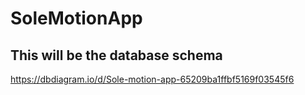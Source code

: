 # SoleMotionApp

## This will be the database schema

https://dbdiagram.io/d/Sole-motion-app-65209ba1ffbf5169f03545f6
